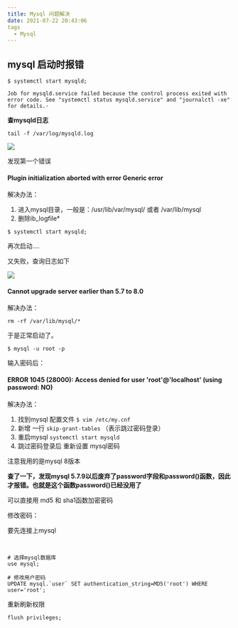 ```yaml
---
title: Mysql 问题解决
date: 2021-07-22 20:43:06
tags 
  - Mysql
---
```




## mysql 启动时报错



`$ systemctl start mysqld;`

```shell
Job for mysqld.service failed because the control process exited with error code. See "systemctl status mysqld.service" and "journalctl -xe" for details.·
```



**查mysqld日志**

`tail -f /var/log/mysqld.log  `

![](http://cdn.chrischen.top/blog/iep927.png)



发现第一个错误

#### Plugin initialization aborted with error Generic error



解决办法：

1. 进入mysql目录，一般是：/usr/lib/var/mysql/  或者 /var/lib/mysql
2. 删除ib_logfile*



`$ systemctl start mysqld;` 

再次启动....

又失败，查询日志如下

![](http://cdn.chrischen.top/blog/Av2WnU.png)



#### Cannot upgrade server earlier than 5.7 to 8.0

解决办法：

```shell
rm -rf /var/lib/mysql/*
```

于是正常启动了。



```shell
$ mysql -u root -p
```

输入密码后：

#### ERROR 1045 (28000): Access denied for user 'root'@'localhost' (using password: NO)



解决办法：

1. 找到mysql 配置文件 `$ vim /etc/my.cnf`
2. 新增 一行 `skip-grant-tables`   （表示跳过密码登录）
3. 重启mysql  `systemctl start mysqld`
4. 跳过密码登录后 重新设置 mysql密码



注意我用的是mysql 8版本

**查了一下，发现mysql 5.7.9以后废弃了password字段和password()函数，因此才报错。也就是这个函数password()已经没用了**



可以直接用 md5 和 sha1函数加密密码



修改密码：



要先连接上mysql

```mysql


# 选择mysql数据库
use mysql;

# 修改用户密码
UPDATE mysql.`user` SET authentication_string=MD5('root') WHERE user='root';
```



重新刷新权限

```mysql
flush privileges;

